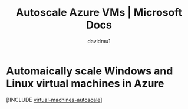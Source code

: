 ﻿---
title: Autoscale Azure VMs | Microsoft Docs
description: Learn about automatically scaling Windows and Linux virtual machines in Azure.
services: virtual-machines-linux
documentationcenter: ''
author: davidmu1
manager: timlt
editor: tysonn
tags: azure-resource-manager

ms.assetid:
ms.service: virtual-machines-linux
ms.workload: infrastructure-services
ms.tgt_pltfrm: vm-linux
ms.date: 08/21/2017
ms.author: davidmu
---

# Automaically scale Windows and Linux virtual machines in Azure

[!INCLUDE [virtual-machines-autoscale](../../../includes/virtual-machines-autoscale.md)]

